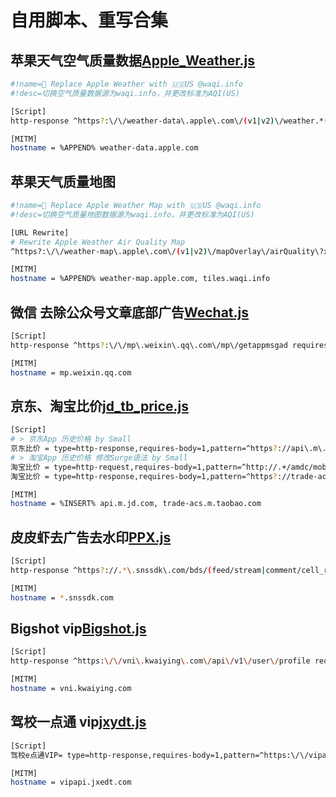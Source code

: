 # 自用脚本、重写合集
## 苹果天气空气质量数据[Apple_Weather.js](https://raw.githubusercontent.com/ventusyu/ventus/main/Script/Apple_Weather.js)  
  ```bash
  #!name= Replace Apple Weather with 🇺🇸US @waqi.info
  #!desc=切换空气质量数据源为waqi.info，并更改标准为AQI(US)
  
  [Script]
  http-response ^https?:\/\/weather-data\.apple\.com\/(v1|v2)\/weather.*(?!dataSets=forecastNextHour)(include=.*air_quality.*|dataSets=.*airQuality.*).*(country=[A-Z]{2})?.* script-path=https://raw.githubusercontent.com/ventusyu/ventus/main/Script/Apple_Weather.js, requires-body=true, tag=Apple_Weather
  
  [MITM]
  hostname = %APPEND% weather-data.apple.com
  ```
## 苹果天气质量地图
  ```bash
  #!name= Replace Apple Weather Map with 🇺🇸US @waqi.info
  #!desc=切换空气质量地图数据源为waqi.info，并更改标准为AQI(US)

  [URL Rewrite]
  # Rewrite Apple Weather Air Quality Map
  ^https?:\/\/weather-map\.apple\.com\/(v1|v2)\/mapOverlay\/airQuality\?x=(-?\d+)&y=(-?\d+)&z=(-?\d+).*(country=CN)?.* https://tiles.waqi.info/tiles/usepa-aqi/$4/$2/$3.png?&scale=2&country=US&colorFormat=agr header

  [MITM]
  hostname = %APPEND% weather-map.apple.com, tiles.waqi.info
  ```
## 微信 去除公众号文章底部广告[Wechat.js](https://raw.githubusercontent.com/ventusyu/ventus/main/Script/Wechat.js)
  ```bash
  [Script]
  http-response ^https?:\/\/mp\.weixin\.qq\.com\/mp\/getappmsgad requires-body=1,max-size=0,script-path=https://raw.githubusercontent.com/ventusyu/ventus/main/Script/Wechat.js

  [MITM]
  hostname = mp.weixin.qq.com
  ```
## 京东、淘宝比价[jd_tb_price.js](https://raw.githubusercontent.com/ventusyu/ventus/main/Script/jd_tb_price.js)
  ```bash
  [Script]
  # > 京东App 历史价格 by Small
  京东比价 = type=http-response,requires-body=1,pattern=^https?://api\.m\.jd\.com/client\.action\?functionId=(wareBusiness|serverConfig|basicConfig),script-path=https://raw.githubusercontent.com/ventusyu/ventus/main/Script/jd_tb_price.js
  # > 淘宝App 历史价格 修改Surge语法 by Small
  淘宝比价 = type=http-request,requires-body=1,pattern=^http://.+/amdc/mobileDispatch,script-path=https://raw.githubusercontent.com/ventusyu/ventus/main/Script/jd_tb_price.js
  淘宝比价 = type=http-response,requires-body=1,pattern=^https?://trade-acs\.m\.taobao\.com/gw/mtop\.taobao\.detail\.getdetail,script-path=https://raw.githubusercontent.com/ventusyu/ventus/main/Script/jd_tb_price.js

  [MITM]
  hostname = %INSERT% api.m.jd.com, trade-acs.m.taobao.com
  ```
## 皮皮虾去广告去水印[PPX.js](https://raw.githubusercontent.com/ventusyu/ventus/main/Script/PPX.js)
  ```bash
  [Script]
  http-response ^https?://.*\.snssdk\.com/bds/(feed/stream|comment/cell_reply|cell/cell_comment|cell/detail|ward/list|user/favorite|user/cell_coment|user/cell_userfeed|user/publish_list) requires-body=1,max-size=-1,script-path=https://raw.githubusercontent.com/ventusyu/ventus/main/Script/PPX.js
  
  [MITM]
  hostname = *.snssdk.com
  ```
## Bigshot vip[Bigshot.js](https://raw.githubusercontent.com/ventusyu/ventus/main/Script/Bigshot.js)
  ```bash
  [Script]
  http-response ^https:\/\/vni\.kwaiying\.com\/api\/v1\/user\/profile requires-body=1,max-size=0,script-path=https://raw.githubusercontent.com/ventusyu/ventus/main/Script/Bigshot.js

  [MITM]
  hostname = vni.kwaiying.com
  ```
## 驾校一点通 vip[jxydt.js](https://raw.githubusercontent.com/ventusyu/ventus/main/Script/jxydt.js)
  ```bash
  [Script]
  驾校e点通VIP= type=http-response,requires-body=1,pattern=^https:\/\/vipapi\.jxedt\.com\/vip\/check,max-size=0,script-path=https://raw.githubusercontent.com/ventusyu/ventus/main/Script/jxydt.js
  
  [MITM]
  hostname = vipapi.jxedt.com
  ```
